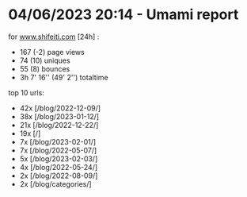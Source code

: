 # 04/06/2023 20:14 - Umami report
for www.shifeiti.com [24h] :

 - 167 (-2) page views
 - 74 (10) uniques
 - 55 (8) bounces
 - 3h 7' 16'' (49' 2'') totaltime


top 10 urls:
 - 42x [/blog/2022-12-09/]
 - 38x [/blog/2023-01-12/]
 - 21x [/blog/2022-12-22/]
 - 19x [/]
 - 7x [/blog/2023-02-01/]
 - 7x [/blog/2022-05-07/]
 - 5x [/blog/2023-02-03/]
 - 4x [/blog/2022-05-24/]
 - 2x [/blog/2022-08-09/]
 - 2x [/blog/categories/]


